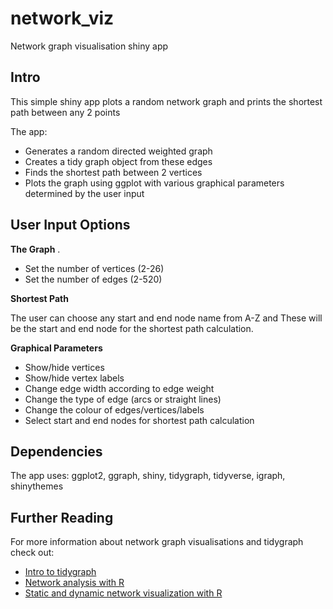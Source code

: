 # network_viz

Network graph visualisation shiny app 

## Intro

This  simple shiny app plots a random network graph and prints the shortest path between any 2 points

The app:   

* Generates a random directed weighted graph    
* Creates a tidy graph object from these edges    
* Finds the shortest path between 2 vertices
* Plots the graph using ggplot with various graphical parameters determined by the user input

## User Input Options

**The Graph** .  
* Set the number of vertices (2-26)
* Set the number of edges (2-520)

**Shortest Path**

The user can choose any start and end node name from A-Z and These will be the start and end node for the shortest path calculation.

**Graphical Parameters**

* Show/hide vertices
* Show/hide vertex labels
* Change edge width according to edge weight 
* Change the type of edge (arcs or straight lines)
* Change the colour of edges/vertices/labels
* Select start and end nodes for shortest path calculation

## Dependencies

The app uses: ggplot2, ggraph, shiny, tidygraph, tidyverse, igraph, shinythemes

## Further Reading

For more information about network graph visualisations and tidygraph check out:

* [Intro to tidygraph](https://www.data-imaginist.com/2017/introducing-tidygraph/)   
* [Network analysis with R](https://www.jessesadler.com/post/network-analysis-with-r/)   
* [Static and dynamic network visualization with R](http://kateto.net/network-visualization)   



